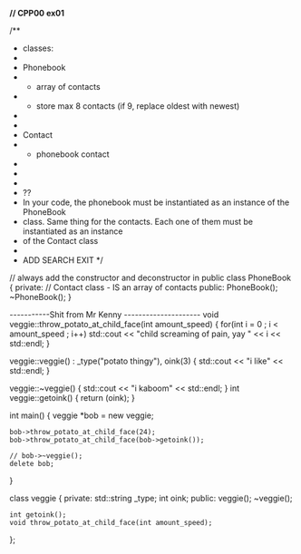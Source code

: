 

**// CPP00 ex01**

/**
 * classes:
 * 
 * Phonebook
 * - array of contacts
 * - store max 8 contacts (if 9, replace oldest with newest)
 * 
 * 
 * Contact
 * - phonebook contact
 * 
 * 
 * 
 * ??
 * In your code, the phonebook must be instantiated as an instance of the PhoneBook 
 * class. Same thing for the contacts. Each one of them must be instantiated as an instance
 * of the Contact class
 * 
 * ADD SEARCH EXIT
*/


// always add the constructor and deconstructor in public
class PhoneBook
{
	private:
		// Contact class - IS an array of contacts
	public:
		PhoneBook();
		~PhoneBook();
}


-----------Shit from Mr Kenny ---------------------
void	veggie::throw_potato_at_child_face(int amount_speed)
{
	for(int i = 0  ; i < amount_speed ; i++)
		std::cout << "child screaming of pain, yay " << i << std::endl;
}

veggie::veggie() : _type("potato thingy"), oink(3)
{
	std::cout << "i like" << std::endl;
}

veggie::~veggie()
{
	std::cout << "i kaboom" << std::endl;
}
int veggie::getoink()
{
	return (oink);
}

int main()
{
	veggie *bob = new veggie;

	bob->throw_potato_at_child_face(24);
	bob->throw_potato_at_child_face(bob->getoink());

	// bob->~veggie();
	delete bob;
}


class veggie
{
	private:
		std::string _type;
		int oink;
	public:
		veggie();
		~veggie();
	
	int getoink();
	void throw_potato_at_child_face(int amount_speed);	
};


